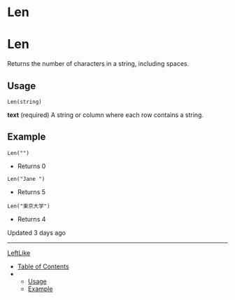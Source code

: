# Len

# Len

Returns the number of characters in a string, including spaces.

## Usage

`Len(string)`

**text** (required) A string or column where each row contains a string.

## Example

`Len("")`

* Returns 0

`Len("Jane ")`

* Returns 5

`Len("東京大学")`

* Returns 4

Updated 3 days ago

---

[Left](/docs/left)[Like](/docs/like)

* [Table of Contents](#)
* + [Usage](#usage)
  + [Example](#example)